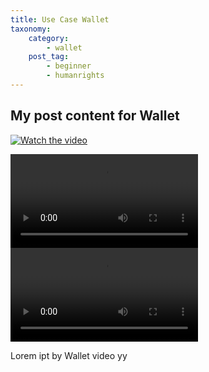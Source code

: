 ```yaml
---
title: Use Case Wallet
taxonomy:
    category:
        - wallet
    post_tag:
        - beginner
        - humanrights
---
```


## My post content for Wallet

[![Watch the video](https://img.youtube.com/vi/nTQUwghvy5Q/default.jpg)](https://youtu.be/nTQUwghvy5Q)

<video src="https://user-images.githubusercontent.com/26307798/153440330-285c83af-3d50-46a3-97b4-ccdd9e30bd9c.mov" controls playsinline webkit-playsinline></video>
<video src="https://user-images.githubusercontent.com/99181793/153439483-0e432549-4d4b-49e6-bfda-305eeb11e83e.mp4" controls playsinline webkit-playsinline></video>

Lorem ipt by Wallet video yy
